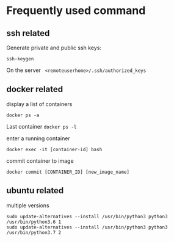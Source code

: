 # Frequently used command

## ssh related

Generate private and public ssh keys:

``ssh-keygen``

On the server
`` <remoteuserhome>/.ssh/authorized_keys``

## docker related

display a list of containers

``docker ps -a``

Last container ``docker ps -l``  

enter a running container

``docker exec -it [container-id] bash``

commit container to image

``docker commit [CONTAINER_ID] [new_image_name]``

## ubuntu related

multiple versions

```
sudo update-alternatives --install /usr/bin/python3 python3 /usr/bin/python3.6 1
sudo update-alternatives --install /usr/bin/python3 python3 /usr/bin/python3.7 2
```


